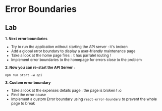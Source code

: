 <!-- .slide: class="exercice" -->

# Error Boundaries

## Lab

<small>

**1. Next error boundaries**

- Try to run the application without starting the API server : it's broken
- Add a global error boundary to display a user-friendly maintenance page
- Take a look at the home page files : it has parralel routing !
- Implement error boundaries to the homepage for errors close to the problem

**2. Now you can re-start the API Server :**

`npm run start -w api`

**3. Custom error boundary**

- Take a look at the expenses details page : the page is broken ! :o
- Find the error cause
- Implement a custom Error boundary using `react-error-boundary` to prevent the whole page to break

</small>
